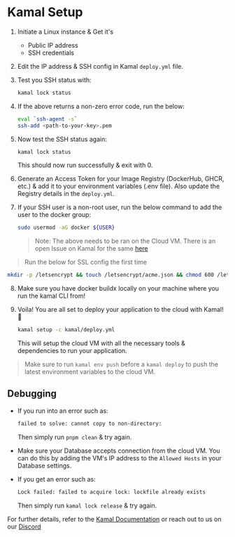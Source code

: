 # Kamal Setup

1. Initiate a Linux instance & Get it's 
   - Public IP address
   - SSH credentials

2. Edit the IP address & SSH config in Kamal `deploy.yml` file.
3. Test you SSH status with:

   ```sh
   kamal lock status
   ```

4. If the above returns a non-zero error code, run the below:

    ```sh
    eval `ssh-agent -s`
    ssh-add <path-to-your-key>.pem
    ```

5. Now test the SSH status again:

    ```sh
    kamal lock status
    ```

    This should now run successfully & exit with 0.

6. Generate an Access Token for your Image Registry (DockerHub, GHCR, etc.) & add it to your environment variables (.env file). Also update the Registry details in the `deploy.yml`.

7. If your SSH user is a non-root user, run the below command to add the user to the docker group:

    ```sh
    sudo usermod -aG docker ${USER}
    ```

    > Note: The above needs to be ran on the Cloud VM. There is an open Issue on Kamal for the same [here](https://github.com/basecamp/kamal/issues/405)

> Run the below for SSL config the first time
```sh
mkdir -p /letsencrypt && touch /letsencrypt/acme.json && chmod 600 /letsencrypt/acme.json
```

8. Make sure you have docker buildx locally on your machine where you run the kamal CLI from!

9. Voila! You are all set to deploy your application to the cloud with Kamal! 🚀

    ```sh
    kamal setup -c kamal/deploy.yml
    ```

    This will setup the cloud VM with all the necessary tools & dependencies to run your application.

> Make sure to run `kamal env push` before a `kamal deploy` to push the latest environment variables to the cloud VM.

## Debugging

- If you run into an error such as:

    ```sh
    failed to solve: cannot copy to non-directory:
    ```

    Then simply run `pnpm clean` & try again.

- Make sure your Database accepts connection from the cloud VM. You can do this by adding the VM's IP address to the `Allowed Hosts` in your Database settings.

- If you get an error such as:

    ```sh
    Lock failed: failed to acquire lock: lockfile already exists
    ```

    Then simply run `kamal lock release` & try again.

For further details, refer to the [Kamal Documentation](https://kamal-deploy.org/docs/configuration) or reach out to us on our [Discord](https://formbricks.com/discord)
